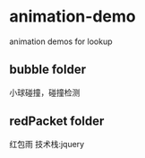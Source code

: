 # animation-demo
animation demos  for lookup

## bubble folder

小球碰撞，碰撞检测

## redPacket folder

红包雨 技术栈:jquery